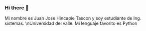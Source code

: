 ### Hi there 👋



Mi nombre es Juan Jose Hincapie Tascon y soy estudiante de Ing. sistemas.
\nUniversidad del valle.
Mi lenguaje favorito es Python

<!--
**JuanHincapie86/JuanHincapie86** is a ✨ _special_ ✨ repository because its `README.md` (this file) appears on your GitHub profile.

Here are some ideas to get you started:

- 🔭 I’m currently working on ...
- 🌱 I’m currently learning ...
- 👯 I’m looking to collaborate on ...
- 🤔 I’m looking for help with ...
- 💬 Ask me about ...
- 📫 How to reach me: ...
- 😄 Pronouns: ...
- ⚡ Fun fact: ...
-->
